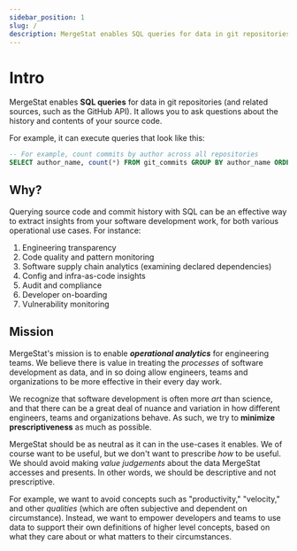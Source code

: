 ```yaml
---
sidebar_position: 1
slug: /
description: MergeStat enables SQL queries for data in git repositories (and related sources, such as the GitHub API). It allows you to ask questions about the history and contents of your source code.
---
```


# Intro

MergeStat enables **SQL queries** for data in git repositories (and related sources, such as the GitHub API).
It allows you to ask questions about the history and contents of your source code.
<!-- It's both an [open-source command line tool](https://github.com/mergestat/mergestat) and a [web application](https://app.mergestat.com/). -->

For example, it can execute queries that look like this:

```sql
-- For example, count commits by author across all repositories
SELECT author_name, count(*) FROM git_commits GROUP BY author_name ORDER BY count(*) DESC
```

## Why?

Querying source code and commit history with SQL can be an effective way to extract insights from your software development work, for both various operational use cases.
For instance:

1. Engineering transparency
2. Code quality and pattern monitoring
3. Software supply chain analytics (examining declared dependencies)
4. Config and infra-as-code insights
5. Audit and compliance
6. Developer on-boarding
7. Vulnerability monitoring

## Mission

MergeStat's mission is to enable ***operational analytics*** for engineering teams.
We believe there is value in treating the *processes* of software development as data, and in so doing allow engineers, teams and organizations to be more effective in their every day work.

We recognize that software development is often more *art* than science, and that there can be a great deal of nuance and variation in how different engineers, teams and organizations behave.
As such, we try to **minimize prescriptiveness** as much as possible.

MergeStat should be as neutral as it can in the use-cases it enables.
We of course want to be useful, but we don't want to prescribe *how* to be useful.
We should avoid making *value judgements* about the data MergeStat accesses and presents.
In other words, we should be descriptive and not prescriptive.

For example, we want to avoid concepts such as "productivity," "velocity," and other *qualities* (which are often subjective and dependent on circumstance).
Instead, we want to empower developers and teams to use data to support their own definitions of higher level concepts, based on what they care about or what matters to their circumstances.
